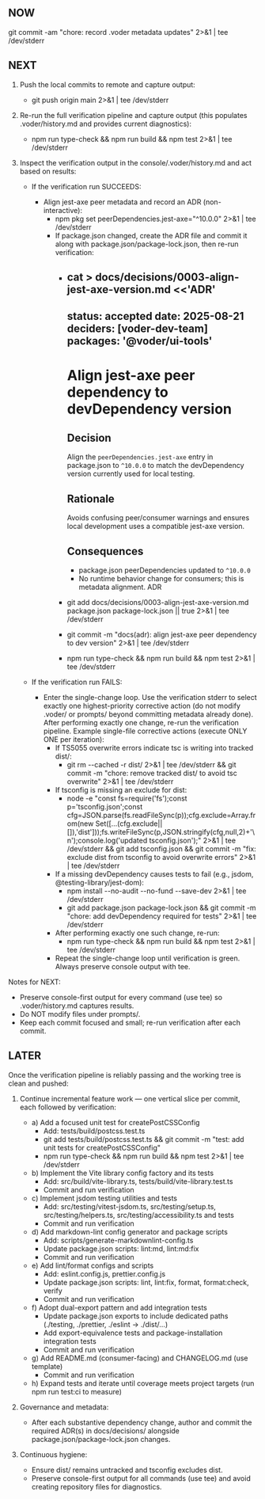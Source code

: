 ## NOW

git commit -am "chore: record .voder metadata updates" 2>&1 | tee /dev/stderr

## NEXT

1) Push the local commits to remote and capture output:
   - git push origin main 2>&1 | tee /dev/stderr

2) Re-run the full verification pipeline and capture output (this populates .voder/history.md and provides current diagnostics):
   - npm run type-check && npm run build && npm test 2>&1 | tee /dev/stderr

3) Inspect the verification output in the console/.voder/history.md and act based on results:
   - If the verification run SUCCEEDS:
     - Align jest-axe peer metadata and record an ADR (non-interactive):
       - npm pkg set peerDependencies.jest-axe="^10.0.0" 2>&1 | tee /dev/stderr
       - If package.json changed, create the ADR file and commit it along with package.json/package-lock.json, then re-run verification:
         - cat > docs/decisions/0003-align-jest-axe-version.md <<'ADR'
           ---
           status: accepted
           date: 2025-08-21
           deciders: [voder-dev-team]
           packages: '@voder/ui-tools'
           ---
           
           # Align jest-axe peer dependency to devDependency version
           
           ## Decision
           Align the `peerDependencies.jest-axe` entry in package.json to `^10.0.0` to match the devDependency version currently used for local testing.
           
           ## Rationale
           Avoids confusing peer/consumer warnings and ensures local development uses a compatible jest-axe version.
           
           ## Consequences
           - package.json peerDependencies updated to `^10.0.0`
           - No runtime behavior change for consumers; this is metadata alignment.
           ADR
         - git add docs/decisions/0003-align-jest-axe-version.md package.json package-lock.json || true 2>&1 | tee /dev/stderr
         - git commit -m "docs(adr): align jest-axe peer dependency to dev version" 2>&1 | tee /dev/stderr
         - npm run type-check && npm run build && npm test 2>&1 | tee /dev/stderr

   - If the verification run FAILS:
     - Enter the single-change loop. Use the verification stderr to select exactly one highest-priority corrective action (do not modify .voder/ or prompts/ beyond committing metadata already done). After performing exactly one change, re-run the verification pipeline. Example single-file corrective actions (execute ONLY ONE per iteration):
       - If TS5055 overwrite errors indicate tsc is writing into tracked dist/:
         - git rm --cached -r dist/ 2>&1 | tee /dev/stderr && git commit -m "chore: remove tracked dist/ to avoid tsc overwrite" 2>&1 | tee /dev/stderr
       - If tsconfig is missing an exclude for dist:
         - node -e "const fs=require('fs');const p='tsconfig.json';const cfg=JSON.parse(fs.readFileSync(p));cfg.exclude=Array.from(new Set([...(cfg.exclude||[]),'dist']));fs.writeFileSync(p,JSON.stringify(cfg,null,2)+'\n');console.log('updated tsconfig.json');" 2>&1 | tee /dev/stderr && git add tsconfig.json && git commit -m "fix: exclude dist from tsconfig to avoid overwrite errors" 2>&1 | tee /dev/stderr
       - If a missing devDependency causes tests to fail (e.g., jsdom, @testing-library/jest-dom):
         - npm install --no-audit --no-fund --save-dev <package-name> 2>&1 | tee /dev/stderr
         - git add package.json package-lock.json && git commit -m "chore: add devDependency <package-name> required for tests" 2>&1 | tee /dev/stderr
       - After performing exactly one such change, re-run:
         - npm run type-check && npm run build && npm test 2>&1 | tee /dev/stderr
       - Repeat the single-change loop until verification is green. Always preserve console output with tee.

Notes for NEXT:
- Preserve console-first output for every command (use tee) so .voder/history.md captures results.
- Do NOT modify files under prompts/.
- Keep each commit focused and small; re-run verification after each commit.

## LATER

Once the verification pipeline is reliably passing and the working tree is clean and pushed:

1) Continue incremental feature work — one vertical slice per commit, each followed by verification:
   - a) Add a focused unit test for createPostCSSConfig
     - Add: tests/build/postcss.test.ts
     - git add tests/build/postcss.test.ts && git commit -m "test: add unit tests for createPostCSSConfig"
     - npm run type-check && npm run build && npm test 2>&1 | tee /dev/stderr
   - b) Implement the Vite library config factory and its tests
     - Add: src/build/vite-library.ts, tests/build/vite-library.test.ts
     - Commit and run verification
   - c) Implement jsdom testing utilities and tests
     - Add: src/testing/vitest-jsdom.ts, src/testing/setup.ts, src/testing/helpers.ts, src/testing/accessibility.ts and tests
     - Commit and run verification
   - d) Add markdown-lint config generator and package scripts
     - Add: scripts/generate-markdownlint-config.ts
     - Update package.json scripts: lint:md, lint:md:fix
     - Commit and run verification
   - e) Add lint/format configs and scripts
     - Add: eslint.config.js, prettier.config.js
     - Update package.json scripts: lint, lint:fix, format, format:check, verify
     - Commit and run verification
   - f) Adopt dual-export pattern and add integration tests
     - Update package.json exports to include dedicated paths (./testing, ./prettier, ./eslint → ./dist/...)
     - Add export-equivalence tests and package-installation integration tests
     - Commit and run verification
   - g) Add README.md (consumer-facing) and CHANGELOG.md (use template)
     - Commit and run verification
   - h) Expand tests and iterate until coverage meets project targets (run npm run test:ci to measure)

2) Governance and metadata:
   - After each substantive dependency change, author and commit the required ADR(s) in docs/decisions/ alongside package.json/package-lock.json changes.

3) Continuous hygiene:
   - Ensure dist/ remains untracked and tsconfig excludes dist.
   - Preserve console-first output for all commands (use tee) and avoid creating repository files for diagnostics.